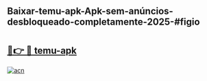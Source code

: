 ## Baixar-temu-apk-Apk-sem-anúncios-desbloqueado-completamente-2025-#figio

# <h2><a href="https://ainizakaria.my?title=temu-apk&ref=20M">🔗👉 🔴 temu-apk</a></h2>

[![acn](https://github.com/user-attachments/assets/0f9c940e-d8b0-45ae-aac7-cd30a18b3e1c)](https://ainizakaria.my?title=temu-apk&ref=20M)

